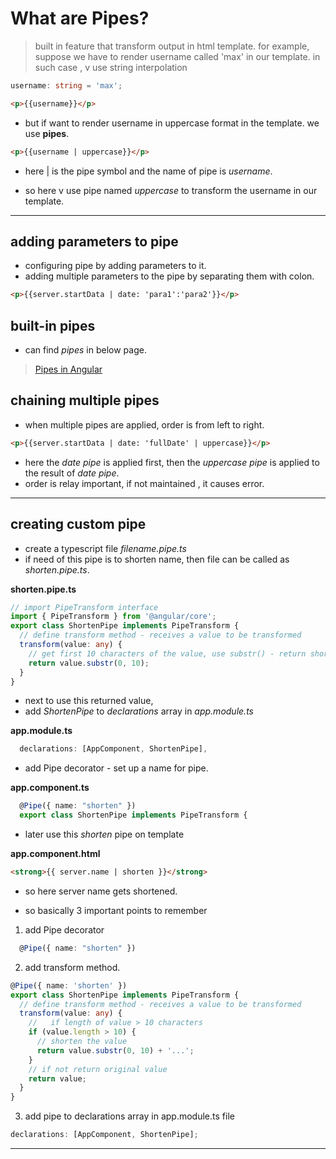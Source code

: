 # What are Pipes?

> built in feature that transform output in html template.
> for example,
> suppose we have to render username called 'max' in our template. in such case , v use string interpolation

```typescript
username: string = 'max';
```

```html
<p>{{username}}</p>
```

- but if want to render username in uppercase format in the template. we use **pipes**.

```html
<p>{{username | uppercase}}</p>
```

- here | is the pipe symbol and the name of pipe is _username_.

- so here v use pipe named _uppercase_ to transform the username in our template.

---

## adding parameters to pipe

- configuring pipe by adding parameters to it.
- adding multiple parameters to the pipe by separating them with colon.

```html
<p>{{server.startData | date: 'para1':'para2'}}</p>
```

## built-in pipes

- can find _pipes_ in below page.

> [Pipes in Angular](https://angular.io/api?query=pipe)

## chaining multiple pipes

- when multiple pipes are applied, order is from left to right.

```html
<p>{{server.startData | date: 'fullDate' | uppercase}}</p>
```

- here the _date pipe_ is applied first, then the _uppercase pipe_ is applied to the result of _date pipe_.
- order is relay important, if not maintained , it causes error.

---

## creating custom pipe

- create a typescript file _filename.pipe.ts_
- if need of this pipe is to shorten name, then file can be called as _shorten.pipe.ts_.

**shorten.pipe.ts**

```typescript
// import PipeTransform interface
import { PipeTransform } from '@angular/core';
export class ShortenPipe implements PipeTransform {
  // define transform method - receives a value to be transformed
  transform(value: any) {
    // get first 10 characters of the value, use substr() - return shortened value
    return value.substr(0, 10);
  }
}
```

- next to use this returned value,
- add _ShortenPipe_ to _declarations_ array in _app.module.ts_

**app.module.ts**

```typescript
  declarations: [AppComponent, ShortenPipe],

```

- add Pipe decorator - set up a name for pipe.

**app.component.ts**

```typescript
  @Pipe({ name: "shorten" })
  export class ShortenPipe implements PipeTransform {
```

- later use this _shorten_ pipe on template

**app.component.html**

```html
<strong>{{ server.name | shorten }}</strong>
```

- so here server name gets shortened.

- so basically 3 important points to remember

1. add Pipe decorator

```typescript
  @Pipe({ name: "shorten" })
```

2. add transform method.

```typescript
@Pipe({ name: 'shorten' })
export class ShortenPipe implements PipeTransform {
  // define transform method - receives a value to be transformed
  transform(value: any) {
    //   if length of value > 10 characters
    if (value.length > 10) {
      // shorten the value
      return value.substr(0, 10) + '...';
    }
    // if not return original value
    return value;
  }
}
```

3. add pipe to declarations array in app.module.ts file

```typescript
declarations: [AppComponent, ShortenPipe];
```

---
